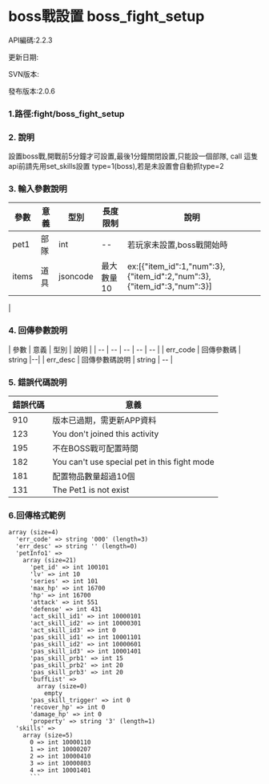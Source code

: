 # boss戰設置 boss_fight_setup


API編碼:2.2.3

更新日期:

SVN版本:

發布版本:2.0.6
### 1.路徑:fight/boss_fight_setup

### 2. 說明
設置boss戰,開戰前5分鐘才可設置,最後1分鐘關閉設置,只能設一個部隊,
call 這隻api前請先用set_skills設置 type=1(boss),若是未設置會自動抓type=2
### 3. 輸入參數說明
| 參數 | 意義 | 型別 |長度限制| 說明 |
| -- | -- | -- | -- | -- |
|pet1|部隊|int|--|若玩家未設置,boss戰開始時|
|items|道具|jsoncode|最大數量10 |ex:[{\"item_id\":1,\"num\":3},{\"item_id\":2,\"num\":3},{\"item_id\":3,\"num\":3}]|
|


### 4. 回傳參數說明
| 參數 | 意義 | 型別 | 說明 |
| -- | -- | -- | -- | -- |
| err_code | 回傳參數碼 | string |--|
| err_desc | 回傳參數碼說明 | string | -- |


### 5. 錯誤代碼說明
|錯誤代碼|意義|
|--|--|
|910|版本已過期，需更新APP資料|
|123|You don't joined this activity|
|195|不在BOSS戰可配置時間|
|182|You can't use special pet in this fight mode|
|181|配置物品數量超過10個|
|131|The Pet1 is not exist|




### 6.回傳格式範例

```
array (size=4)
  'err_code' => string '000' (length=3)
  'err_desc' => string '' (length=0)
  'petInfo1' => 
    array (size=21)
      'pet_id' => int 100101
      'lv' => int 10
      'series' => int 101
      'max_hp' => int 16700
      'hp' => int 16700
      'attack' => int 551
      'defense' => int 431
      'act_skill_id1' => int 10000101
      'act_skill_id2' => int 10000301
      'act_skill_id3' => int 0
      'pas_skill_id1' => int 10001101
      'pas_skill_id2' => int 10000601
      'pas_skill_id3' => int 10001401
      'pas_skill_prb1' => int 15
      'pas_skill_prb2' => int 20
      'pas_skill_prb3' => int 20
      'buffList' => 
        array (size=0)
          empty
      'pas_skill_trigger' => int 0
      'recover_hp' => int 0
      'damage_hp' => int 0
      'property' => string '3' (length=1)
  'skills' => 
    array (size=5)
      0 => int 10000110
      1 => int 10000207
      2 => int 10000410
      3 => int 10000803
      4 => int 10001401
      ```





